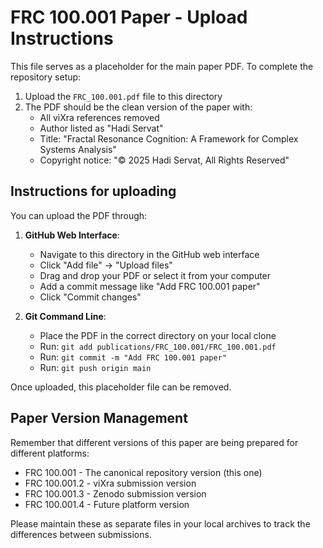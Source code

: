 # FRC 100.001 Paper - Upload Instructions

This file serves as a placeholder for the main paper PDF. To complete the repository setup:

1. Upload the `FRC_100.001.pdf` file to this directory
2. The PDF should be the clean version of the paper with:
   - All viXra references removed
   - Author listed as "Hadi Servat"
   - Title: "Fractal Resonance Cognition: A Framework for Complex Systems Analysis"
   - Copyright notice: "© 2025 Hadi Servat, All Rights Reserved"

## Instructions for uploading

You can upload the PDF through:

1. **GitHub Web Interface**:
   - Navigate to this directory in the GitHub web interface
   - Click "Add file" → "Upload files"
   - Drag and drop your PDF or select it from your computer
   - Add a commit message like "Add FRC 100.001 paper"
   - Click "Commit changes"

2. **Git Command Line**:
   - Place the PDF in the correct directory on your local clone
   - Run: `git add publications/FRC_100.001/FRC_100.001.pdf`
   - Run: `git commit -m "Add FRC 100.001 paper"`
   - Run: `git push origin main`

Once uploaded, this placeholder file can be removed.

## Paper Version Management

Remember that different versions of this paper are being prepared for different platforms:
- FRC 100.001 - The canonical repository version (this one)
- FRC 100.001.2 - viXra submission version
- FRC 100.001.3 - Zenodo submission version
- FRC 100.001.4 - Future platform version

Please maintain these as separate files in your local archives to track the differences between submissions.